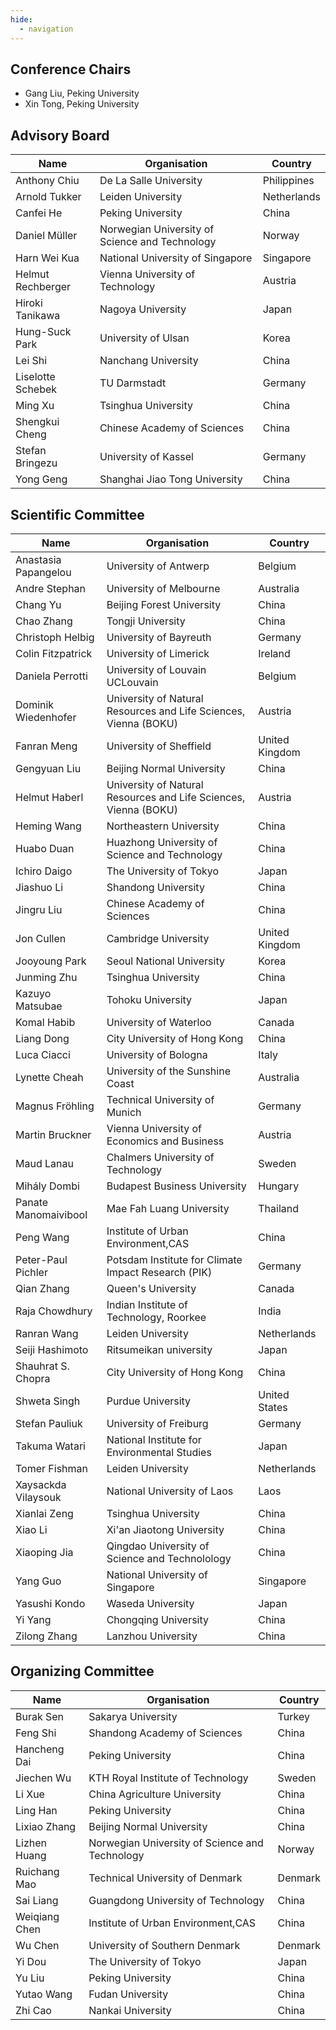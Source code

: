 ```yaml
---
hide:
  - navigation
---
```


## Conference Chairs

- Gang Liu, Peking University
- Xin Tong, Peking University

## Advisory Board

| Name              | Organisation                                   | Country     |
| ----------------- | ---------------------------------------------- | ----------- |
| Anthony Chiu      | De La Salle University                         | Philippines |
| Arnold Tukker     | Leiden University                              | Netherlands |
| Canfei He         | Peking University                              | China       |
| Daniel Müller     | Norwegian University of Science and Technology | Norway      |
| Harn Wei Kua      | National University of Singapore               | Singapore   |
| Helmut Rechberger | Vienna University of Technology                | Austria     |
| Hiroki Tanikawa   | Nagoya University                              | Japan       |
| Hung-Suck Park    | University of Ulsan                            | Korea       |
| Lei Shi           | Nanchang University                            | China       |
| Liselotte Schebek | TU Darmstadt                                   | Germany     |
| Ming Xu           | Tsinghua University                            | China       |
| Shengkui Cheng    | Chinese Academy of Sciences                    | China       |
| Stefan Bringezu   | University of Kassel                           | Germany     |
| Yong Geng         | Shanghai Jiao Tong University                  | China       |

## Scientific Committee

| Name                 | Organisation                                                     | Country        |
| -------------------- | ---------------------------------------------------------------- | -------------- |
| Anastasia Papangelou | University of Antwerp                                            | Belgium        |
| Andre Stephan        | University of Melbourne                                          | Australia      |
| Chang Yu             | Beijing Forest University                                        | China          |
| Chao Zhang           | Tongji University                                                | China          |
| Christoph Helbig     | University of Bayreuth                                           | Germany        |
| Colin Fitzpatrick    | University of Limerick                                           | Ireland        |
| Daniela Perrotti     | University of Louvain UCLouvain                                  | Belgium        |
| Dominik Wiedenhofer  | University of Natural Resources and Life Sciences, Vienna (BOKU) | Austria        |
| Fanran Meng          | University of Sheffield                                          | United Kingdom |
| Gengyuan Liu         | Beijing Normal University                                        | China          |
| Helmut Haberl        | University of Natural Resources and Life Sciences, Vienna (BOKU) | Austria        |
| Heming Wang          | Northeastern University                                          | China          |
| Huabo Duan           | Huazhong University of Science and Technology                    | China          |
| Ichiro Daigo         | The University of Tokyo                                          | Japan          |
| Jiashuo Li           | Shandong University                                              | China          |
| Jingru Liu           | Chinese Academy of Sciences                                      | China          |
| Jon Cullen           | Cambridge University                                             | United Kingdom |
| Jooyoung Park        | Seoul National University                                        | Korea          |
| Junming Zhu          | Tsinghua University                                              | China          |
| Kazuyo Matsubae      | Tohoku University                                                | Japan          |
| Komal Habib          | University of Waterloo                                           | Canada         |
| Liang Dong           | City University of Hong Kong                                     | China          |
| Luca Ciacci          | University of Bologna                                            | Italy          |
| Lynette Cheah        | University of the Sunshine Coast                                 | Australia      |
| Magnus Fröhling      | Technical University of Munich                                   | Germany        |
| Martin Bruckner      | Vienna University of Economics and Business                      | Austria        |
| Maud Lanau           | Chalmers University of Technology                                | Sweden         |
| Mihály Dombi         | Budapest Business University                                     | Hungary        |
| Panate Manomaivibool | Mae Fah Luang University                                         | Thailand       |
| Peng Wang            | Institute of Urban Environment,CAS                               | China          |
| Peter-Paul Pichler   | Potsdam Institute for Climate Impact Research (PIK)              | Germany        |
| Qian Zhang           | Queen's University                                               | Canada         |
| Raja Chowdhury       | Indian Institute of Technology, Roorkee                          | India          |
| Ranran Wang          | Leiden University                                                | Netherlands    |
| Seiji Hashimoto      | Ritsumeikan university                                           | Japan          |
| Shauhrat S. Chopra   | City University of Hong Kong                                     | China          |
| Shweta Singh         | Purdue University                                                | United States  |
| Stefan Pauliuk       | University of Freiburg                                           | Germany        |
| Takuma Watari        | National Institute for Environmental Studies                     | Japan          |
| Tomer Fishman        | Leiden University                                                | Netherlands    |
| Xaysackda Vilaysouk  | National University of Laos                                      | Laos           |
| Xianlai Zeng         | Tsinghua University                                              | China          |
| Xiao Li              | Xi'an Jiaotong University                                        | China          |
| Xiaoping Jia         | Qingdao University of Science and Technolology                   | China          |
| Yang Guo             | National University of Singapore                                 | Singapore      |
| Yasushi Kondo        | Waseda University                                                | Japan          |
| Yi Yang              | Chongqing University                                             | China          |
| Zilong Zhang         | Lanzhou University                                               | China          |

## Organizing Committee

| Name          | Organisation                                   | Country |
| ------------- | ---------------------------------------------- | ------- |
| Burak Sen     | Sakarya University                             | Turkey  |
| Feng Shi      | Shandong Academy of Sciences                   | China   |
| Hancheng Dai  | Peking University                              | China   |
| Jiechen Wu    | KTH Royal Institute of Technology              | Sweden  |
| Li Xue        | China Agriculture University                   | China   |
| Ling Han      | Peking University                              | China   |
| Lixiao Zhang  | Beijing Normal University                      | China   |
| Lizhen Huang  | Norwegian University of Science and Technology | Norway  |
| Ruichang Mao  | Technical University of Denmark                | Denmark |
| Sai Liang     | Guangdong University of Technology             | China   |
| Weiqiang Chen | Institute of Urban Environment,CAS             | China   |
| Wu Chen       | University of Southern Denmark                 | Denmark |
| Yi Dou        | The University of Tokyo                        | Japan   |
| Yu Liu        | Peking University                              | China   |
| Yutao Wang    | Fudan University                               | China   |
| Zhi Cao       | Nankai University                              | China   |
